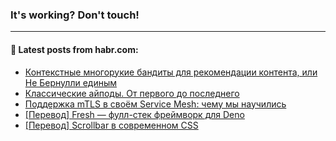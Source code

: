 ### It's working? Don't touch!

---
<!--
#### 🛠️ Technical stack:

![C++](https://img.shields.io/badge/C++-informational?logo=c%2B%2B&style=flat&logoColor=white&color=9C033A)
![Java](https://img.shields.io/badge/Java-informational?logo=java&style=flat&logoColor=white&color=007396)
![Kotlin](https://img.shields.io/badge/Kotlin-informational?logo=Kotlin&style=flat&logoColor=white&color=0095D5)
![JS](https://img.shields.io/badge/JS-informational?logo=javaScript&style=flat&logoColor=black&color=F7Df1E) <br>
![HTML5](https://img.shields.io/badge/HTML5-informational?logo=html5&style=flat&logoColor=white&color=E34F26)
![CSS3](https://img.shields.io/badge/CSS3-informational?logo=css3&style=flat&logoColor=white&color=157286)
![Sass](https://img.shields.io/badge/Saas-informational?logo=sass&style=flat&logoColor=white&color=hotpink)
![PHP](https://img.shields.io/badge/PHP-informational?logo=php&style=flat&logoColor=white&color=777BB4) <br>
![WebPAck](https://img.shields.io/badge/WebPack-informational?logo=webPack&style=flat&logoColor=white&color=FF6F00)
![Bootstrap](https://img.shields.io/badge/Bootstrap-informational?logo=Bootstrap&style=flat&logoColor=white&color=7952B3)
![MySQL](https://img.shields.io/badge/MySQL-informational?logo=MySQL&style=flat&logoColor=white&color=00f) <br>
![NodeJS](https://img.shields.io/badge/NodeJS-informational?logo=node.js&style=flat&logoColor=white&color=43853D)
![Spring](https://img.shields.io/badge/Spring-informational?logo=Spring&style=flat&logoColor=white&color=0A9EDC)
![Angular](https://img.shields.io/badge/Vue-informational?logo=vue.js&style=flat&logoColor=white&color=red)
![Git](https://img.shields.io/badge/Git-informational?logo=git&style=flat&logoColor=white&color=darkorange)

___
-->

#### 💬 Latest posts from habr.com:

<!-- BLOG-POST-LIST:START -->
- [Контекстные многорукие бандиты для рекомендации контента, или Не Бернулли единым](https://habr.com/ru/post/673914/?utm_source=habrahabr&utm_medium=rss&utm_campaign=673914)
- [Классические айподы. От первого до последнего](https://habr.com/ru/post/674394/?utm_source=habrahabr&utm_medium=rss&utm_campaign=674394)
- [Поддержка mTLS в своём Service Mesh: чему мы научились](https://habr.com/ru/post/674296/?utm_source=habrahabr&utm_medium=rss&utm_campaign=674296)
- [[Перевод] Fresh — фулл-стек фреймворк для Deno](https://habr.com/ru/post/674382/?utm_source=habrahabr&utm_medium=rss&utm_campaign=674382)
- [[Перевод] Scrollbar в современном CSS](https://habr.com/ru/post/674244/?utm_source=habrahabr&utm_medium=rss&utm_campaign=674244)
<!-- BLOG-POST-LIST:END -->
